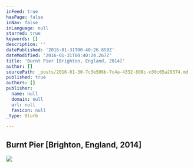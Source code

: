 ```yaml
---
inFeed: true
hasPage: false
inNav: false
inLanguage: null
starred: true
keywords: []
description: ''
datePublished: '2016-01-31T00:40:26.859Z'
dateModified: '2016-01-31T00:40:24.267Z'
title: 'Burnt Pier [Brighton, England, 2014]'
author: []
sourcePath: _posts/2016-01-30-7c3e506b-7c4a-4332-808c-c00c65a20374.md
published: true
authors: []
publisher:
  name: null
  domain: null
  url: null
  favicon: null
_type: Blurb

---
```

## Burnt Pier \[Brighton, England, 2014\]
![](https://the-grid-user-content.s3-us-west-2.amazonaws.com/370b63f5-cc47-4176-baef-c4e7e695f731.jpg)